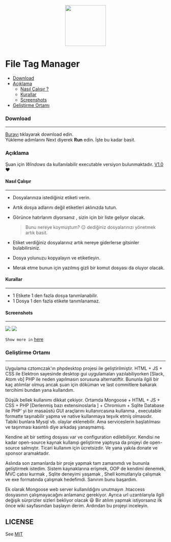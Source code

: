 <p align="center">
  <img width="128" height="128" src="https://github.com/kmrtylmz/FileTagManager-PHP/blob/master/public/images/FileTagManager.svg">
</p>

# File Tag Manager 
- [Download](#download)
- [Açıklama](#açıklama)
  * [Nasıl Çalışır ?](#nasıl-çalışır)
  * [Kurallar](#kurallar)
  * [Screenshots](#screenshots)
- [Geliştirme Ortamı](#geliştirme-ortamı)

### Download
------------

[Burayı](http://google.com "Burayı")  tıklayarak  download edin. <br/>
Yükleme adımlarını  Next diyerek **Run** edin. İşte bu kadar basit.<br/>


### Açıklama

Şuan için *Windows* da kullanılabilir  executable versiyon bulunmaktadır. [V1.0][v1.0] &hearts;<br/>

#### Nasıl Çalışır 

------------
- Dosyalarınıza istediğiniz etiketi verin. 

- Artık dosya adlarını değil etiketleri aklınızda tutun. 

- Görünce hatırlarım diyorsanız , sizin için bir liste geliyor olacak.

     > Bunu nereye koymuştum? :expressionless:  dediğiniz dosyalarınızı yönetmek artık basit.

- Etiket verdiğiniz dosyalarınız artık nereye giderlerse gitsinler bulabilirsiniz.

- Dosya yolunuzu kopyalayın ve etiketleyin.

- Merak etme bunun için yazılmış gizli bir komut dosyası da oluyor olacak.


#### Kurallar
----------

- 1 Etikete 1 den fazla dosya tanımlanabilir. 
- 1 Dosya 1 den fazla etikete tanımlanamaz.


#### Screenshots
----------
![](https://github.com/kmrtylmz/FileTagManager-PHP/blob/master/public/screenshots/findoriginalpath.png)
![](https://github.com/kmrtylmz/FileTagManager-PHP/blob/master/public/screenshots/searchingfile.png)


`Show more in` [here](https://github.com/kmrtylmz/FileTagManager-PHP/tree/master/public/screenshots)


### Geliştirme Ortamı
----------


Uygulama  cztomczak'ın  phpdesktop projesi ile geliştirilmiştir. HTML + JS + CSS ile  Elektron sayesinde desktop gui uygulamaları yazılabiliyorken [Slack, Atom vb] PHP ile neden yapılmasın sorusuna alternatiftir. Bununla ilgili bir kaç atılımlar olmuş ancak şuan için döküman ve last commitlere bakarak tercihimi bundan yana kullandım. 

Düşük bellek kullanımı dikkat çekiyor. Ortamda Mongoose + HTML + JS + CSS + PHP [Derlenmiş bazı extensinoslarla ] + Chromium + Sqlite Database ile  PHP' yi bir masaüstü GUI araçlarını kullanırcasına kullanma , executable formatte taşınabilir yapma ve native kullanmaya teşvik etmiş olmasıdır. Tabiki bunlara Mysql vb. olaylar eklenebilir. Ama serviceslerin başlatılması ve taşınması kasıntılı diye arkadaş yanaşmamış.

Kendine ait bir setting dosyası var ve configuration edilebiliyor.  Kendisi ne kadar open-source kaynak kullanıp geliştirme yaptıysa da projeyi de open-source salmıştır. Ticari kullanım için ücretsizdir. Ve yana yakıla donate ve sponsor aramaktadır.

Aslında son zamanlarda bir proje yapmak tam zamanımdı ve bununla geliştirmek istedim. Sistem kaynaklarına erişmek, OOP de kendimi denemek, MVC çatısı kurmak , Sqlite deneyimi yaşamak , Shell komutlarıyla çalışmak ve exe formatında çalışmak hedefimdi. Sanırım bunu başardım.

Ek olarak Mongoose web server kullanıldığını unutmayın .htaccess dosyasının çalışmayacağını anlamanız gerekiyor. Ayrıca url uzantılarıyla ilgili değişik sürprizler sizleri bekliyor olacak :smiley:  Bir atılım yapmak istiyorsanız ilk önce wiki sayfasından başlayın derim. Ardından bu projeyi inceleyin.



## LICENSE 

See [ MIT ][mit]

[mit]: <https://github.com/kmrtylmz/FileTagManager-PHP/blob/master/LICENSE/>
[v1.0]: <https://github.com/kmrtylmz/FileTagManager-PHP/releases>
